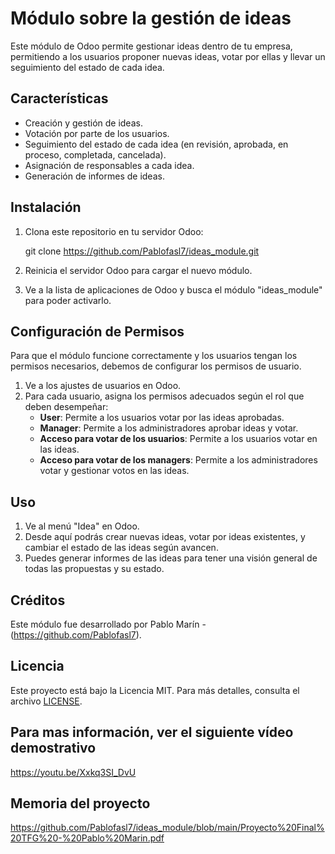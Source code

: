 # Módulo sobre la gestión de ideas

Este módulo de Odoo permite gestionar ideas dentro de tu empresa, permitiendo a los usuarios proponer nuevas ideas, votar por ellas y llevar un seguimiento del estado de cada idea.

## Características

- Creación y gestión de ideas.
- Votación por parte de los usuarios.
- Seguimiento del estado de cada idea (en revisión, aprobada, en proceso, completada, cancelada).
- Asignación de responsables a cada idea.
- Generación de informes de ideas.

## Instalación

1. Clona este repositorio en tu servidor Odoo:

    git clone https://github.com/Pablofasl7/ideas_module.git

2. Reinicia el servidor Odoo para cargar el nuevo módulo.

3. Ve a la lista de aplicaciones de Odoo y busca el módulo "ideas_module" para poder activarlo.

## Configuración de Permisos

Para que el módulo funcione correctamente y los usuarios tengan los permisos necesarios, debemos de configurar los permisos de usuario. 

1. Ve a los ajustes de usuarios en Odoo.
2. Para cada usuario, asigna los permisos adecuados según el rol que deben desempeñar:
    - **User**: Permite a los usuarios votar por las ideas aprobadas.
    - **Manager**: Permite a los administradores aprobar ideas y votar.
    - **Acceso para votar de los usuarios**: Permite a los usuarios votar en las ideas.
    - **Acceso para votar de los managers**: Permite a los administradores votar y gestionar votos en las ideas.

## Uso

1. Ve al menú "Idea" en Odoo.
2. Desde aquí podrás crear nuevas ideas, votar por ideas existentes, y cambiar el estado de las ideas según avancen.
3. Puedes generar informes de las ideas para tener una visión general de todas las propuestas y su estado.
   
## Créditos

Este módulo fue desarrollado por Pablo Marín - (https://github.com/Pablofasl7).

## Licencia

Este proyecto está bajo la Licencia MIT. Para más detalles, consulta el archivo [LICENSE](LICENSE).

## Para mas información, ver el siguiente vídeo demostrativo
https://youtu.be/Xxkq3SI_DvU

##  Memoria del proyecto
https://github.com/Pablofasl7/ideas_module/blob/main/Proyecto%20Final%20TFG%20-%20Pablo%20Marin.pdf
